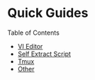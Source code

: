 # Quick Guides
Table of Contents
- [VI Editor](vi.md)
- [Self Extract Script](self.md)
- [Tmux](tmux.md)
- [Other](#other)

